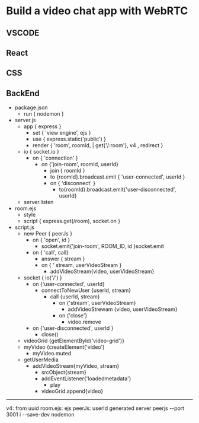 # Build a video chat app with WebRTC

## VSCODE

## React

## CSS

## BackEnd

- package.json
  - run { nodemon }
- server.js
  - app { express }
    - set { 'view engine', ejs }
    - use { express.static('public') }
    - render { 'room', roomId, | get{'/:room'}, v4 , redirect }
  - io { socket.io }
    - on { 'connection' }
      - on {'join-room', roomId, userId}
        - join { roomId }
        - to {roomId}.broadcast.emit { 'user-connected', userId }
        - on { 'disconnect' }
          - to{roomId}.broadcast.emit{'user-disconnected', userId}
  - server.listen
- room.ejs
  - style
  - script { express.get(/room), socket.on }
- script.js
  - new Peer { peerJs }
    - on { 'open', id }
      - socket.emit{'join-room', ROOM_ID, id }socket.emit
    - on { 'call', call}
      - answer { stream }
      - on { ' stream, userVideoStream }
        - addVideoStream{video, userVideoStream}
  - socket { io('/') }
    - on {'user-connected', userId}
      - connectToNewUser {userId, stream}
        - call {userId, stream}
          - on {'stream', userVideoStream}
            - addVideoStrewam {video, userVideoStream}
          - on {'close'}
            - video.remove
    - on {'user-disconnected', userId }
      - close()
  - videoGrid {getElementById('video-grid')}
  - myVideo {createElement('video')
    - myVideo.muted
  - getUserMedia
    - addVideoStream{myVideo, stream}
      - srcObject{stream}
      - addEventListener{'loadedmetadata'}
        - play
      - videoGrid.append{video}

---

v4: from uuid
room.ejs: ejs
peerJs: userId generated server peerjs --port 3001
i --save-dev nodemon
